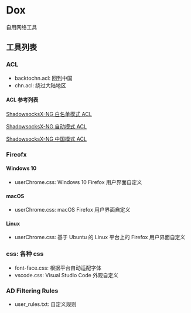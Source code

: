 # Dox

自用网络工具

## 工具列表

### ACL

* backtochn.acl: 回到中国
* chn.acl: 绕过大陆地区

#### ACL 参考列表

[ShadowsocksX-NG 白名单模式 ACL](https://raw.githubusercontent.com/shadowsocksr/shadowsocksr-libev/master/acl/chn.acl)

[ShadowsocksX-NG 自动模式 ACL](https://raw.githubusercontent.com/shadowsocksr/shadowsocksr-libev/master/acl/gfwlist.acl)

[ShadowsocksX-NG 中国模式 ACL](https://raw.githubusercontent.com/shadowsocksr/ShadowsocksX-NG/develop/ShadowsocksX-NG/backchn.acl)

### Fireofx

#### Windows 10

* userChrome.css: Windows 10 Firefox 用户界面自定义

#### macOS

* userChrome.css: macOS Firefox 用户界面自定义

#### Linux

* userChrome.css: 基于 Ubuntu 的 Linux 平台上的 Firefox 用户界面自定义

### css: 各种 css

* font-face.css: 根据平台自动适配字体
* vscode.css: Visual Studio Code 外观自定义

### AD Filtering Rules

* user_rules.txt: 自定义规则

